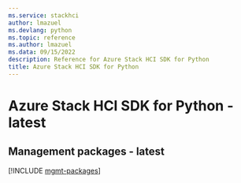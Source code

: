 ```yaml
---
ms.service: stackhci
author: lmazuel
ms.devlang: python
ms.topic: reference
ms.author: lmazuel
ms.data: 09/15/2022
description: Reference for Azure Stack HCI SDK for Python
title: Azure Stack HCI SDK for Python
---
```

# Azure Stack HCI SDK for Python - latest

## Management packages - latest
[!INCLUDE [mgmt-packages](stack-hci-mgmt-index.md)]